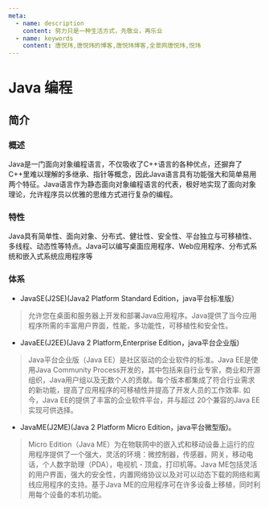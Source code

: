 ```yaml
---
meta:
  - name: description
    content: 努力只是一种生活方式，先敬业，再乐业
  - name: keywords
    content: 唐悦玮,唐悦玮的博客,唐悦玮博客,全景网唐悦玮,悦玮
---
```

# Java 编程

## 简介
### 概述
Java是一门面向对象编程语言，不仅吸收了C++语言的各种优点，还摒弃了C++里难以理解的多继承、指针等概念，因此Java语言具有功能强大和简单易用两个特征。Java语言作为静态面向对象编程语言的代表，极好地实现了面向对象理论，允许程序员以优雅的思维方式进行复杂的编程。
### 特性
Java具有简单性、面向对象、分布式、健壮性、安全性、平台独立与可移植性、多线程、动态性等特点。Java可以编写桌面应用程序、Web应用程序、分布式系统和嵌入式系统应用程序等
### 体系
- JavaSE(J2SE)(Java2 Platform Standard Edition，java平台标准版）
> 允许您在桌面和服务器上开发和部署Java应用程序。Java提供了当今应用程序所需的丰富用户界面，性能，多功能性，可移植性和安全性。
- JavaEE(J2EE)(Java 2 Platform,Enterprise Edition，java平台企业版)
> Java平台企业版（Java EE）是社区驱动的企业软件的标准。Java EE是使用Java Community Process开发的，其中包括来自行业专家，商业和开源组织，Java用户组以及无数个人的贡献。每个版本都集成了符合行业需求的新功能，提高了应用程序的可移植性并提高了开发人员的工作效率.
如今，Java EE的提供了丰富的企业软件平台，并与超过 20个兼容的Java EE实现可供选择。
- JavaME(J2ME)(Java 2 Platform Micro Edition，java平台微型版)。
> Micro Edition（Java ME）为在物联网中的嵌入式和移动设备上运行的应用程序提供了一个强大，灵活的环境：微控制器，传感器，网关，移动电话，个人数字助理（PDA），电视机 - 顶盒，打印机等。Java ME包括灵活的用户界面，强大的安全性，内置网络协议以及对可以动态下载的网络和离线应用程序的支持。基于Java ME的应用程序可在许多设备上移植，同时利用每个设备的本机功能。 
